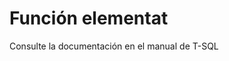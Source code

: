 ﻿---
Autogenerated: true
---

# Función  elementat

Consulte la documentación en el manual de T-SQL

